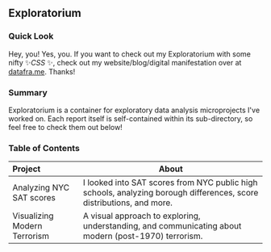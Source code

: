 ## Exploratorium

### Quick Look

Hey, you! Yes, you. If you want to check out my Exploratorium with some nifty ✨*CSS* ✨, check out my website/blog/digital manifestation over at [datafra.me](https://datafra.me). Thanks!

### Summary

Exploratorium is a container for exploratory data analysis microprojects I've worked on. Each report itself is self-contained within its sub-directory, so feel free to check them out below!

### Table of Contents

| Project | About |
|:--------|-------|
| Analyzing NYC SAT scores | I looked into SAT scores from NYC public high schools, analyzing borough differences, score distributions, and more. |
| Visualizing Modern Terrorism | A visual approach to exploring, understanding, and communicating about modern (post-1970) terrorism. |